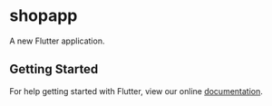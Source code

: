 # shopapp

A new Flutter application.

## Getting Started

For help getting started with Flutter, view our online
[documentation](https://flutter.io/).
